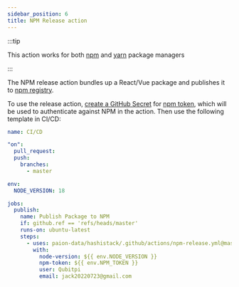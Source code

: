 ```yaml
---
sidebar_position: 6
title: NPM Release action
---
```


:::tip

This action works for both [npm] and [yarn] package managers

:::

The NPM release action bundles up a React/Vue package and publishes it to [npm registry][npm].

To use the release action,
[create a GitHub Secret](https://docs.github.com/en/actions/security-guides/using-secrets-in-github-actions#creating-secrets-for-a-repository)
for [npm token](https://docs.npmjs.com/creating-and-viewing-access-tokens), which will be used to authenticate against
NPM in the action. Then use the following template in CI/CD:

```yaml
name: CI/CD

"on":
  pull_request:
  push:
    branches:
      - master

env:
  NODE_VERSION: 18

jobs:
  publish:
    name: Publish Package to NPM
    if: github.ref == 'refs/heads/master'
    runs-on: ubuntu-latest
    steps:
      - uses: paion-data/hashistack/.github/actions/npm-release.yml@master
        with:
          node-version: ${{ env.NODE_VERSION }}
          npm-token: ${{ env.NPM_TOKEN }}
          user: Qubitpi
          email: jack20220723@gmail.com
```

[npm]: https://www.npmjs.com/
[yarn]: https://yarnpkg.com/

